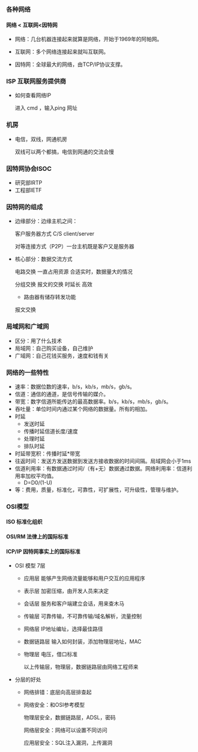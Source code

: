 ### 各种网络

#### 网络 < 互联网<因特网

- 网络：几台机器连接起来就算是网络，开始于1969年的阿帕网。

- 互联网：多个网络连接起来就叫互联网。
- 因特网：全球最大的网络，由TCP/IP协议支撑。

### ISP 互联网服务提供商 

- 如何查看网络IP

  进入 cmd ，输入ping 网址

### 机房 

- 电信，双线，网通机房

  双线可以两个都搞，电信到网通的交流会慢

### 因特网协会ISOC

- 研究部IRTP
- 工程部IETF

### 因特网的组成

- 边缘部分：边缘主机之间：

  客户服务器方式 C/S client/server 

  对等连接方式（P2P）一台主机既是客户又是服务器

- 核心部分：数据交流方式

  电路交换	一直占用资源	合适实时，数据量大的情况

  分组交换	报文的交换	时延长	高效

  - 路由器有储存转发功能 

  报文交换

### 局域网和广域网

- 区分：用了什么技术
- 局域网：自己购买设备，自己维护
- 广域网：自己花钱买服务，速度和钱有关

### 网络的一些特性

- 速率：数据位数的速率，b/s，kb/s，mb/s，gb/s。
-  信道：通信的通道，是信号传输的媒介。 
- 带宽：数字信道所能传达的最高数据率。b/s，kb/s，mb/s，gb/s。
- 吞吐量：单位时间内通过某个网络的数据量。所有的相加。
- 时延
  - 发送时延
  - 传播时延信道长度/速度
  - 处理时延
  - 排队时延
- 时延带宽积：传播时延*带宽
- 往返时间：发送方发送数据到发送方接收数据的时间间隔。局域网会小于1ms
- 信道利用率：有数据通过时间/（有+无）数据通过数据。网络利用率：信道利用率加权平均值。
  - D=D0/(1-U)
- 等：费用，质量，标准化，可靠性，可扩展性，可升级性，管理与维护。

### OSI模型

#### ISO 标准化组织

#### OSI/RM 法律上的国际标准

#### ICP/IP 因特网事实上的国际标准

- OSI 模型 7层

  - 应用层	能够产生网络流量能够和用户交互的应用程序

  - 表示层    加密压缩，由开发人员来决定

  - 会话层    服务和客户端建立会话，用来查木马

  - 传输层    可靠传输，不可靠传输/域名解析，流量控制

  - 网络层   IP地址编址，选择最佳路径

  - 数据链路层    输入如何封装，添加物理层地址，MAC

  - 物理层    电压，借口标准

    以上传输层，物理层，数据链路层由网络工程师来

- 分层的好处

  - 网络排错：底层向高层排查起

  - 网络安全：和OSI参考模型

    物理层安全，数据链路层，ADSL，密码

    网络层安全：网络可以设置不同访问

    应用层安全：SQL注入漏洞，上传漏洞

